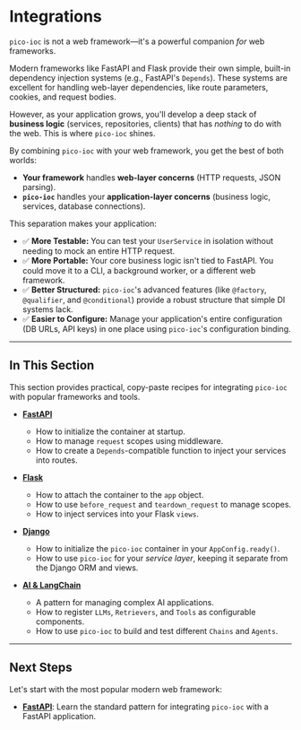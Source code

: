 # Integrations

`pico-ioc` is not a web framework—it's a powerful companion *for* web frameworks.

Modern frameworks like FastAPI and Flask provide their own simple, built-in dependency injection systems (e.g., FastAPI's `Depends`). These systems are excellent for handling web-layer dependencies, like route parameters, cookies, and request bodies.

However, as your application grows, you'll develop a deep stack of **business logic** (services, repositories, clients) that has *nothing* to do with the web. This is where `pico-ioc` shines.

By combining `pico-ioc` with your web framework, you get the best of both worlds:
* **Your framework** handles **web-layer concerns** (HTTP requests, JSON parsing).
* **`pico-ioc`** handles your **application-layer concerns** (business logic, services, database connections).

This separation makes your application:
* ✅ **More Testable:** You can test your `UserService` in isolation without needing to mock an entire HTTP request.
* ✅ **More Portable:** Your core business logic isn't tied to FastAPI. You could move it to a CLI, a background worker, or a different web framework.
* ✅ **Better Structured:** `pico-ioc`'s advanced features (like `@factory`, `@qualifier`, and `@conditional`) provide a robust structure that simple DI systems lack.
* ✅ **Easier to Configure:** Manage your application's entire configuration (DB URLs, API keys) in one place using `pico-ioc`'s configuration binding.

---

## In This Section

This section provides practical, copy-paste recipes for integrating `pico-ioc` with popular frameworks and tools.

* **[FastAPI](./web-fastapi.md)**
    * How to initialize the container at startup.
    * How to manage `request` scopes using middleware.
    * How to create a `Depends`-compatible function to inject your services into routes.

* **[Flask](./web-flask.md)**
    * How to attach the container to the `app` object.
    * How to use `before_request` and `teardown_request` to manage scopes.
    * How to inject services into your Flask `views`.

* **[Django](./web-django.md)**
    * How to initialize the `pico-ioc` container in your `AppConfig.ready()`.
    * How to use `pico-ioc` for your *service layer*, keeping it separate from the Django ORM and views.

* **[AI & LangChain](./ai-langchain.md)**
    * A pattern for managing complex AI applications.
    * How to register `LLMs`, `Retrievers`, and `Tools` as configurable components.
    * How to use `pico-ioc` to build and test different `Chains` and `Agents`.

---

## Next Steps

Let's start with the most popular modern web framework:

* **[FastAPI](./web-fastapi.md)**: Learn the standard pattern for integrating `pico-ioc` with a FastAPI application.

